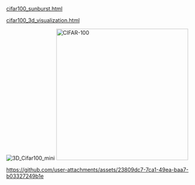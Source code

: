 
[cifar100_sunburst.html](https://github.com/user-attachments/files/22903266/cifar100_sunburst.html)

[cifar100_3d_visualization.html](https://github.com/user-attachments/files/22903292/cifar100_3d_visualization.html)


![3D_Cifar100_mini](https://github.com/user-attachments/assets/1ab1cd16-c3ba-4ec9-8cf4-94fe7c33772a) <img width="350" height="350" alt="CIFAR-100" src="https://github.com/user-attachments/assets/86cea3c5-d103-46a1-b1b3-ec0176280153" />


https://github.com/user-attachments/assets/23809dc7-7ca1-49ea-baa7-b03327249b1e

